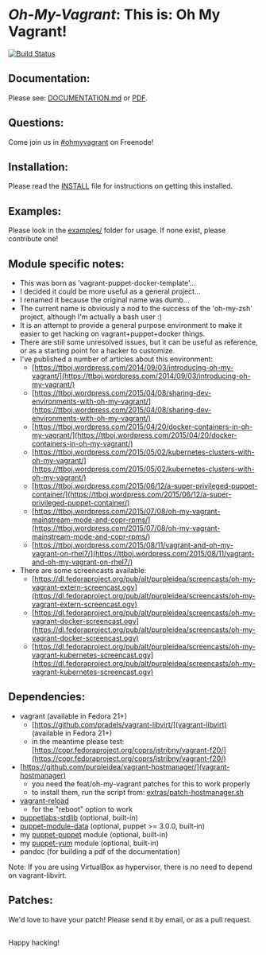 # *Oh-My-Vagrant*: This is: Oh My Vagrant!

[![Build Status](https://secure.travis-ci.org/purpleidea/oh-my-vagrant.png)](http://travis-ci.org/purpleidea/oh-my-vagrant)

## Documentation:
Please see: [DOCUMENTATION.md](DOCUMENTATION.md) or [PDF](https://pdfdoc-purpleidea.rhcloud.com/pdf/https://github.com/purpleidea/oh-my-vagrant/blob/master/DOCUMENTATION.md).

## Questions:
Come join us in [#ohmyvagrant](https://webchat.freenode.net/?channels=#ohmyvagrant) on Freenode!

## Installation:
Please read the [INSTALL](INSTALL) file for instructions on getting this installed.

## Examples:
Please look in the [examples/](examples/) folder for usage. If none exist, please contribute one!

## Module specific notes:

* This was born as 'vagrant-puppet-docker-template'...
* I decided it could be more useful as a general project...
* I renamed it because the original name was dumb...
* The current name is obviously a nod to the success of the 'oh-my-zsh' project, although I'm actually a bash user :)
* It is an attempt to provide a general purpose environment to make it easier to get hacking on vagrant+puppet+docker things.
* There are still some unresolved issues, but it can be useful as reference, or as a starting point for a hacker to customize.
* I've published a number of articles about this environment:
  * [https://ttboj.wordpress.com/2014/09/03/introducing-oh-my-vagrant/](https://ttboj.wordpress.com/2014/09/03/introducing-oh-my-vagrant/)
  * [https://ttboj.wordpress.com/2015/04/08/sharing-dev-environments-with-oh-my-vagrant/](https://ttboj.wordpress.com/2015/04/08/sharing-dev-environments-with-oh-my-vagrant/)
  * [https://ttboj.wordpress.com/2015/04/20/docker-containers-in-oh-my-vagrant/](https://ttboj.wordpress.com/2015/04/20/docker-containers-in-oh-my-vagrant/)
  * [https://ttboj.wordpress.com/2015/05/02/kubernetes-clusters-with-oh-my-vagrant/](https://ttboj.wordpress.com/2015/05/02/kubernetes-clusters-with-oh-my-vagrant/)
  * [https://ttboj.wordpress.com/2015/06/12/a-super-privileged-puppet-container/](https://ttboj.wordpress.com/2015/06/12/a-super-privileged-puppet-container/)
  * [https://ttboj.wordpress.com/2015/07/08/oh-my-vagrant-mainstream-mode-and-copr-rpms/](https://ttboj.wordpress.com/2015/07/08/oh-my-vagrant-mainstream-mode-and-copr-rpms/)
  * [https://ttboj.wordpress.com/2015/08/11/vagrant-and-oh-my-vagrant-on-rhel7/](https://ttboj.wordpress.com/2015/08/11/vagrant-and-oh-my-vagrant-on-rhel7/)
* There are some screencasts available:
  * [https://dl.fedoraproject.org/pub/alt/purpleidea/screencasts/oh-my-vagrant-extern-screencast.ogv](https://dl.fedoraproject.org/pub/alt/purpleidea/screencasts/oh-my-vagrant-extern-screencast.ogv)
  * [https://dl.fedoraproject.org/pub/alt/purpleidea/screencasts/oh-my-vagrant-docker-screencast.ogv](https://dl.fedoraproject.org/pub/alt/purpleidea/screencasts/oh-my-vagrant-docker-screencast.ogv)
  * [https://dl.fedoraproject.org/pub/alt/purpleidea/screencasts/oh-my-vagrant-kubernetes-screencast.ogv](https://dl.fedoraproject.org/pub/alt/purpleidea/screencasts/oh-my-vagrant-kubernetes-screencast.ogv)

## Dependencies:
* vagrant (available in Fedora 21+)
  * [https://github.com/pradels/vagrant-libvirt/](vagrant-libvirt) (available in Fedora 21+)
  * in the meantime please test: [https://copr.fedoraproject.org/coprs/jstribny/vagrant-f20/](https://copr.fedoraproject.org/coprs/jstribny/vagrant-f20/)
* [https://github.com/purpleidea/vagrant-hostmanager/](vagrant-hostmanager)
  * you need the feat/oh-my-vagrant patches for this to work properly
  * to install them, run the script from: [extras/patch-hostmanager.sh](extras/patch-hostmanager.sh)
* [vagrant-reload](https://github.com/aidanns/vagrant-reload)
  * for the "reboot" option to work
* [puppetlabs-stdlib](https://github.com/puppetlabs/puppetlabs-stdlib) (optional, built-in)
* [puppet-module-data](https://github.com/ripienaar/puppet-module-data/) (optional, puppet >= 3.0.0, built-in)
* my [puppet-puppet](https://github.com/purpleidea/puppet-puppet) module (optional, built-in)
* my [puppet-yum](https://github.com/purpleidea/puppet-yum) module (optional, built-in)
* pandoc (for building a pdf of the documentation)

Note: If you are using VirtualBox as hypervisor, there is no need to depend on vagrant-libvirt.

## Patches:
We'd love to have your patch! Please send it by email, or as a pull request.

##

Happy hacking!
